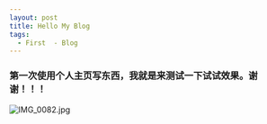 ```yaml
---
layout: post
title: Hello My Blog
tags:
  - First  - Blog
---
```



### 第一次使用个人主页写东西，我就是来测试一下试试效果。谢谢！！！

![IMG_0082.jpg](http://upload-images.jianshu.io/upload_images/1244387-126dd9ed7a898e67.jpg?imageMogr2/auto-orient/strip%7CimageView2/2/w/1240)
